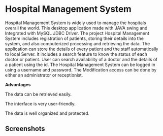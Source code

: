 # Hospital Management System

Hospital Management System is widely used to manage the hospitals overall the world. This desktop application made with JAVA swing and Integrated with MySQL JDBC Driver.
The project Hospital Management System includes registration of patients, storing their details into the system, and also computerized processing and retrieving the data. 
The application can store the details of every patient and the staff automatically to local Server. 
It includes a search feature to know the status of each doctor or patient. User can search availability of a doctor and the details of a patient using the id.
The Hospital Management System can be logged in using a username and password. 
The Modification access can be done by either an administrator or receptionist.

**Advantages**

The data can be retrieved easily. 

The interface is very user-friendly. 

The data is well organized and protected.

## Screenshots
